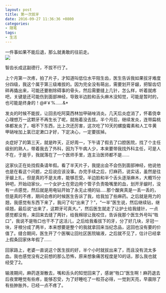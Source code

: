 ```yaml
---
layout: post
title: 第一次拔牙
date: 2016-09-27 11:36:36 +0800
categories:
- 随笔
tags:
- 生活
---
```


一件事如果不能后退，那么就勇敢的往前走。    
![](https://github.com/bh3nvn/bh3nvn.github.io/raw/master/image/2016/2016-09-27-01.png)     	

智齿长成这副德行，不拔不行了。    

上个月第一次疼，拍了片子，才知道叫低位水平阻生齿，医生告诉我如果拔牙难度分四级，我这个属于第三级难拔的。因为完全没有萌出，需要划开牙龈，把智齿切碎再撬出来，可能还要剔除碍事的骨头，然后需要缝上几针，怎么样，听着就疼吧，关键是还可能伤到面部神经，导致半边脸和舌头麻木没知觉，可能是暂时的，也可能是终身的！@#￥%……&*

发炎的时候不能拔，让回去吃阿莫西林加甲硝唑消炎。几天后炎症消了，怀着侥幸心理想万一这颗牙不再生长了呢，就拖着没去拔。半个月后，继续发炎，连带扁桃体都发炎了，咽不下东西，比上次还厉害，这次吃了10天的螺旋霉素和人工牛黄甲硝唑加上氯已定漱口才好，下定决心，一定要拔掉。    

炎症好了的第三天，就是昨天，正好周一，下午请了假去了口腔医院，找了个主任级别的熟人，带着我去了外科，因为下午病人少，本来要带我找外科主任，可是人不在，于是乎，我就落在了一个医师手里，连主治医师都不是......

这家伙正在处找假条请年假。看了半天片子，我提出会不会伤到面部神经，他说他也是在看这个问题，之后说应该没事。办完手续之后，打麻药，说实话，虽然是往牙龈上扎，但是真的不是太疼，能够忍受。半边脸和半个舌头逐渐麻木，大概15分钟吧，开始动家伙，一个女护士在旁边用个管子负责吸嘴里的血，划开牙龈时，没有一点感觉，然后就是用电钻开始了永无止境的钻.....那个酸爽真是一丢一丢的，但是真的不疼，期间会疼的时候医生告诉了我，给我加了些麻药。之后就是用力的翘，我感觉有东西下来了，我问了句“出来了？”，“一半”医生说，然后继续钻，继续翘，最后说“出来了，这颗牙可真大。”，然后医生就走了让护士给我缝针，一点感觉都没有，来回来去缝了两针，给我棉球让我咬住，告诉我那个医生外号叫“牲口”，我说不是牲口也干不了这活儿，之后给我看拔下的牙，分了好几块，牙冠一块，牙根分成了两半，本来想要是整个的我就拿回来当纪念品，这回也没有要的价值了。缝合期间，医生开了个医嘱让回社区医院输液，之后就不见了，估计已经拿上假条回家休年假了......

回家路上，老婆一直说这个医生拔的好，半个小时就拔出来了，而且没有流太多血。我也感觉没有之前想的那么恐怖，原来想象痛苦程度是10的话，那么我也就经受了2。

输液期间，麻药逐渐散去，嘴和舌头的知觉回来了，感谢“牲口”医生啊！麻药退去后夜里睡觉有些疼，能够忍受，为了好睡吃了一粒芬必得，一觉到天亮，早晨除了有些肿胀外，已经一点不疼了。

